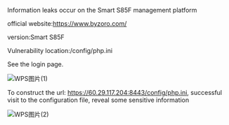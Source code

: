Information leaks occur on the Smart S85F management platform

official website:https://www.byzoro.com/

version:Smart S85F 

Vulnerability location:/config/php.ini

See the login page.

![WPS图片(1)](https://github.com/jo1995hn/cve/assets/75989204/3e7df8f2-29b1-46e1-ab70-68ba3f64a4ac)

To construct the url: https://60.29.117.204:8443/config/php.ini, successful visit to the configuration file, reveal some sensitive information

![WPS图片(2)](https://github.com/jo1995hn/cve/assets/75989204/069fced1-66a7-4876-8bd7-4668c134fe00)
